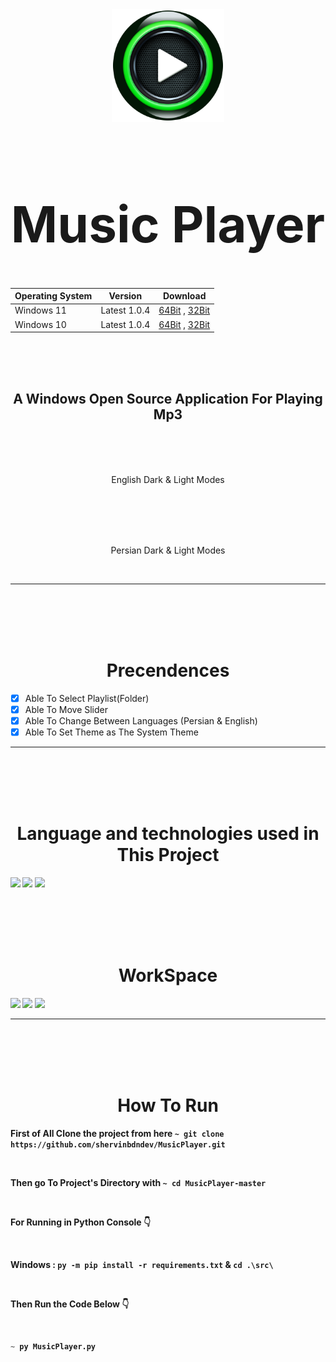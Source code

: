 <div align="center">
  <a href="https://github.com/shervinbdndev/MusicPlayer">
    <img src="https://github.com/shervinbdndev/MusicPlayer/blob/master/src/images/logo.png" alt="Logo" width="180">
  </a>
  <h1 align='center' style="font-size:5rem"><b>Music Player</b></h1>

Operating System  |  Version  |  Download
------------- | ------------- | -------------
Windows 11  | Latest 1.0.4  | [64Bit]() , [32Bit]()
Windows 10  | Latest 1.0.4  | [64Bit]() , [32Bit]()

</div>
<br><br><br>
<h2 align='center'>
    A Windows Open Source Application For Playing Mp3
</h2>

<br><br><br>
<div align='center'>
    <p>English Dark & Light Modes</p>
    <img style='border-radius:5px' src=""></img>
    <br>
    <br><br><br>
    <p>Persian Dark & Light Modes</p>
    <img style='border-radius:5px' src=""></img>
</div>
<hr>

<br><br><br><br>

<h1 align='center'><b>Precendences</b></h1>

- [x] Able To Select Playlist(Folder)
- [x] Able To Move Slider
- [x] Able To Change Between Languages (Persian & English)
- [x] Able To Set Theme as The System Theme

<hr>
<br><br><br><br>
<h1 align='center'><b>Language and technologies used in This Project</h1>
<img src="https://img.shields.io/badge/Python-14354C?style=for-the-badge&logo=python&logoColor=white"></img>
<img src="https://img.shields.io/badge/Visual_Studio_Code-0078D4?style=for-the-badge&logo=visual%20studio%20code&logoColor=white"></img>
<img src="https://img.shields.io/badge/GitHub-100000?style=for-the-badge&logo=github&logoColor=white"></img>


<br><br><br><br>
<h1 align='center'><b>WorkSpace</h1>
<img src="https://img.shields.io/badge/Intel-Core_i5_10700K-0071C5?style=for-the-badge&logo=intel&logoColor=white"></img>
<img src="https://img.shields.io/badge/NVIDIA-RTX2060 OC-76B900?style=for-the-badge&logo=nvidia&logoColor=white"></img>
<img src="https://img.shields.io/badge/Windows-0078D6?style=for-the-badge&logo=windows&logoColor=white"></img>
<hr>


<br><br><br><br>

<h1 align='center'><b>How To Run</b></h1>

First of All Clone the project from here  ``~ git clone https://github.com/shervinbdndev/MusicPlayer.git``

<br>

Then go To Project's Directory with  ``~ cd MusicPlayer-master``

<br>

For Running in Python Console 👇

<br>

Windows : `` py -m pip install -r requirements.txt `` & `` cd .\src\ ``

<br>

Then Run the Code Below 👇

<br>

```py
~ py MusicPlayer.py
```